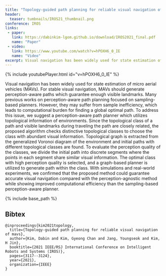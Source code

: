 ```yaml
---
title: "Topology-guided path planning for reliable visual navigation of MAVs"
header:
  teaser: tumbnails/IROS21_thumbnail.png
conference: IROS
links: 
 - paper: 
   link: https://dabinkim-lgom.github.io/download/IROS2021_final.pdf
   name: "Paper"
 - video:
   link: https://www.youtube.com/watch?v=hPOXH6_0_IE
   name: "Video"
excerpt: Visual navigation has been widely used for state estimation of micro aerial vehicles (MAVs). For stable visual navigation, MAVs should generate perception-aware paths which guarantee enough visible landmarks. Many previous works on perception-aware path planning focused on sampling-based planners. However, they may suffer from sample inefficiency, which leads to computational burden for finding a global optimal path. To address this issue, we suggest a perception-aware path planner which utilizes topological information of environments. Since the topological class of a path and visible landmarks during traveling the path are closely related, the proposed algorithm checks distinctive topological classes to choose the class with abundant visual information. Topological graph is extracted from the generalized Voronoi diagram of the environment and initial paths with different topological classes are found. To evaluate the perception quality of the classes, we divide the initial path into discrete segments where the points in each segment share similar visual information. The optimal class with high perception quality is selected, and a graph-based planner is utilized to generate path within the class. With simulations and real-world experiments, we confirmed that the proposed method could guarantee accurate visual navigation compared with the perception-agnostic method while showing improved computational efficiency than the sampling-based perception-aware planner.
---
```


{% include youtubePlayer.html id="v=hPOXH6_0_IE" %}

Visual navigation has been widely used for state estimation of micro aerial vehicles (MAVs). For stable visual navigation, MAVs should generate perception-aware paths which guarantee enough visible landmarks. Many previous works on perception-aware path planning focused on sampling-based planners. However, they may suffer from sample inefficiency, which leads to computational burden for finding a global optimal path. To address this issue, we suggest a perception-aware path planner which utilizes topological information of environments. Since the topological class of a path and visible landmarks during traveling the path are closely related, the proposed algorithm checks distinctive topological classes to choose the class with abundant visual information. Topological graph is extracted from the generalized Voronoi diagram of the environment and initial paths with different topological classes are found. To evaluate the perception quality of the classes, we divide the initial path into discrete segments where the points in each segment share similar visual information. The optimal class with high perception quality is selected, and a graph-based planner is utilized to generate path within the class. With simulations and real-world experiments, we confirmed that the proposed method could guarantee accurate visual navigation compared with the perception-agnostic method while showing improved computational efficiency than the sampling-based perception-aware planner.

{% include base_path %}

## Bibtex <a id="bibtex"></a>
```
@inproceedings{kim2021topology,
  title={Topology-guided path planning for reliable visual navigation of mavs},
  author={Kim, Dabin and Kim, Gyeong Chan and Jang, Youngseok and Kim, H Jin},
  booktitle={2021 IEEE/RSJ International Conference on Intelligent Robots and Systems (IROS)},
  pages={3117--3124},
  year={2021},
  organization={IEEE}
}
```